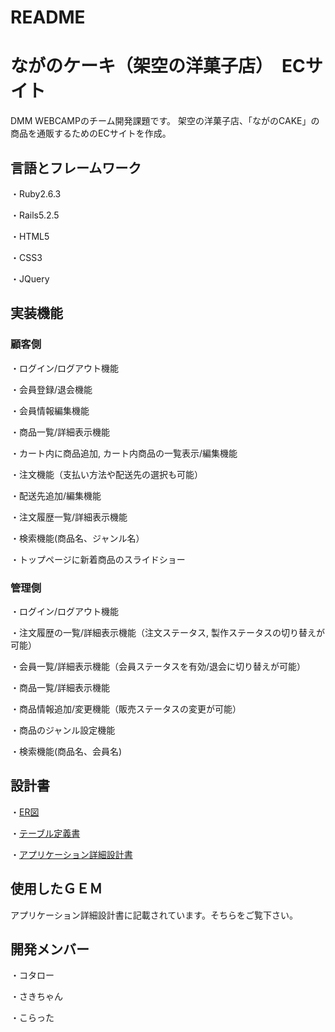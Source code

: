 # README

# ながのケーキ（架空の洋菓子店）　ECサイト

DMM WEBCAMPのチーム開発課題です。
架空の洋菓子店、「ながのCAKE」の商品を通販するためのECサイトを作成。

## 言語とフレームワーク

・Ruby2.6.3

・Rails5.2.5

・HTML5

・CSS3

・JQuery

## 実装機能

### 顧客側

・ログイン/ログアウト機能

・会員登録/退会機能

・会員情報編集機能

・商品一覧/詳細表示機能

・カート内に商品追加, カート内商品の一覧表示/編集機能

・注文機能（支払い方法や配送先の選択も可能）

・配送先追加/編集機能

・注文履歴一覧/詳細表示機能

・検索機能(商品名、ジャンル名）

・トップページに新着商品のスライドショー

### 管理側

・ログイン/ログアウト機能

・注文履歴の一覧/詳細表示機能（注文ステータス, 製作ステータスの切り替えが可能）

・会員一覧/詳細表示機能（会員ステータスを有効/退会に切り替えが可能）

・商品一覧/詳細表示機能

・商品情報追加/変更機能（販売ステータスの変更が可能）

・商品のジャンル設定機能

・検索機能(商品名、会員名)

## 設計書

・[ER図](https://drive.google.com/file/d/1IbyPGCk2siHkmQt4jBJP5Kuc8kXtVXTE/view?usp=sharing)

・[テーブル定義書](https://docs.google.com/spreadsheets/d/1iNoNXIcsJTD_kl_qf5sezRr--MVeVWH6-S-16xKXfM4/edit?usp=sharing)

・[アプリケーション詳細設計書](https://docs.google.com/spreadsheets/d/1r-I4kXwQeD4dzZJxoERVGLu1N-LLFZo7-P0Km8EUfzI/edit?usp=sharing)

## 使用したＧＥＭ

アプリケーション詳細設計書に記載されています。そちらをご覧下さい。

## 開発メンバー

・コタロー

・さきちゃん

・こらった
